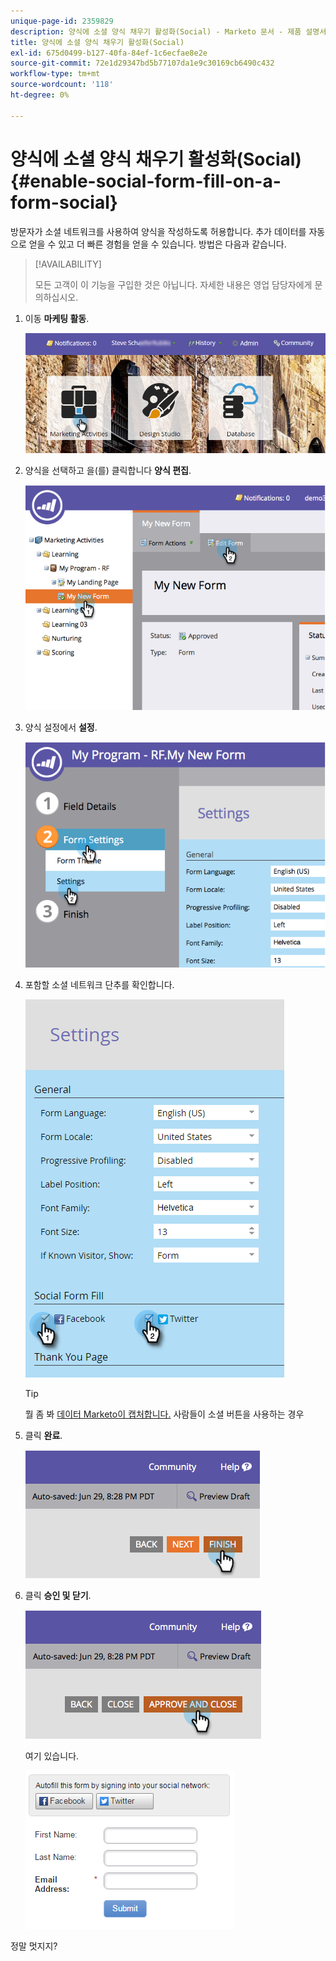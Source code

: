 ```yaml
---
unique-page-id: 2359829
description: 양식에 소셜 양식 채우기 활성화(Social) - Marketo 문서 - 제품 설명서
title: 양식에 소셜 양식 채우기 활성화(Social)
exl-id: 675d0499-b127-40fa-84ef-1c6ecfae8e2e
source-git-commit: 72e1d29347bd5b77107da1e9c30169cb6490c432
workflow-type: tm+mt
source-wordcount: '118'
ht-degree: 0%

---
```


# 양식에 소셜 양식 채우기 활성화(Social) {#enable-social-form-fill-on-a-form-social}

방문자가 소셜 네트워크를 사용하여 양식을 작성하도록 허용합니다. 추가 데이터를 자동으로 얻을 수 있고 더 빠른 경험을 얻을 수 있습니다. 방법은 다음과 같습니다.

>[!AVAILABILITY]
>
>모든 고객이 이 기능을 구입한 것은 아닙니다. 자세한 내용은 영업 담당자에게 문의하십시오.

1. 이동 **마케팅 활동**.

   ![](assets/login-marketing-activities-3.png)

1. 양식을 선택하고 을(를) 클릭합니다 **양식 편집**.

   ![](assets/image2014-9-15-16-3a35-3a54.png)

1. 양식 설정에서 **설정**.

   ![](assets/image2014-9-15-16-3a36-3a4.png)

1. 포함할 소셜 네트워크 단추를 확인합니다.

   ![](assets/image2016-4-28-16-3a38-3a58.png)

   >[!TIP]
   >
   >뭘 좀 봐 [데이터 Marketo이 캡처합니다.](/help/marketo/product-docs/demand-generation/social/social-functions/manage-social-profile-data.md) 사람들이 소셜 버튼을 사용하는 경우

1. 클릭 **완료**.

   ![](assets/image2014-9-15-16-3a36-3a26.png)

1. 클릭 **승인 및 닫기**.

   ![](assets/image2014-9-15-16-3a36-3a33.png)

   여기 있습니다.

   ![](assets/image2016-4-28-16-3a45-3a58.png)

정말 멋지지?
